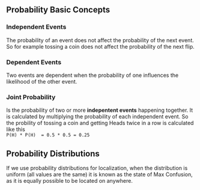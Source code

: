 ## Probability Basic Concepts
### Independent Events
The probability of an event does not affect the probability of the next event. So for example tossing a coin  does not affect the probability of the next flip.

### Dependent Events
Two events are dependent when the probability of one influences the likelihood of the other event.

### Joint Probability
Is the probability of two or more **indepentent events** happening together. It is calculated by multiplying the probability of each independent event. So the probility of tossing a coin and getting Heads twice in a row is calculated like this  
```P(H) * P(H)  = 0.5 * 0.5 = 0.25```

## Probability Distributions
If we use probability distributions for localization, when the distribution is uniform (all values are the same) it is known as the state of Max Confusion, as it is equally possible to be located on anywhere. 